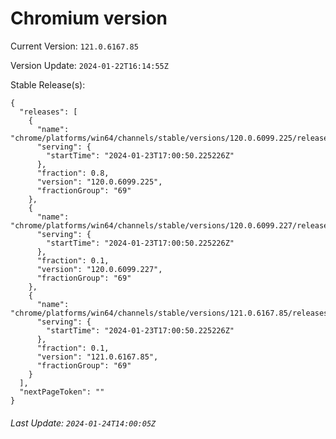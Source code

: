 # Chromium version

Current Version: `121.0.6167.85`

Version Update: `2024-01-22T16:14:55Z`

Stable Release(s):
```
{
  "releases": [
    {
      "name": "chrome/platforms/win64/channels/stable/versions/120.0.6099.225/releases/1706029250",
      "serving": {
        "startTime": "2024-01-23T17:00:50.225226Z"
      },
      "fraction": 0.8,
      "version": "120.0.6099.225",
      "fractionGroup": "69"
    },
    {
      "name": "chrome/platforms/win64/channels/stable/versions/120.0.6099.227/releases/1706029250",
      "serving": {
        "startTime": "2024-01-23T17:00:50.225226Z"
      },
      "fraction": 0.1,
      "version": "120.0.6099.227",
      "fractionGroup": "69"
    },
    {
      "name": "chrome/platforms/win64/channels/stable/versions/121.0.6167.85/releases/1706029250",
      "serving": {
        "startTime": "2024-01-23T17:00:50.225226Z"
      },
      "fraction": 0.1,
      "version": "121.0.6167.85",
      "fractionGroup": "69"
    }
  ],
  "nextPageToken": ""
}
```

###### Last Update: `2024-01-24T14:00:05Z`
        